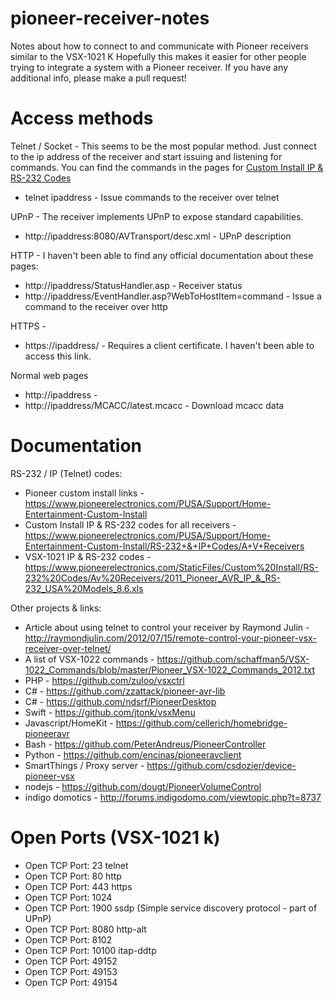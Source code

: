 # pioneer-receiver-notes
Notes about how to connect to and communicate with Pioneer receivers similar to the VSX-1021 K
Hopefully this makes it easier for other people trying to integrate a system with a Pioneer receiver.
If you have any additional info, please make a pull request!

# Access methods

Telnet / Socket - This seems to be the most popular method.  Just connect to the ip address of the receiver and start issuing and listening for commands.  You can find the commands in the pages for [Custom Install IP & RS-232 Codes](https://www.pioneerelectronics.com/PUSA/Support/Home-Entertainment-Custom-Install/RS-232+&+IP+Codes/A+V+Receivers)
  - telnet ipaddress - Issue commands to the receiver over telnet

UPnP - The receiver implements UPnP to expose standard capabilities.
  - http://ipaddress:8080/AVTransport/desc.xml - UPnP description

HTTP - I haven't been able to find any official documentation about these pages:
  - http://ipaddress/StatusHandler.asp - Receiver status
  - http://ipaddress/EventHandler.asp?WebToHostItem=command - Issue a command to the receiver over http

HTTPS -
  - https://ipaddress/ - Requires a client certificate.  I haven't been able to access this link.

Normal web pages
  - http://ipaddress -
  - http://ipaddress/MCACC/latest.mcacc - Download mcacc data



# Documentation

RS-232 / IP (Telnet) codes:
- Pioneer custom install links - https://www.pioneerelectronics.com/PUSA/Support/Home-Entertainment-Custom-Install
- Custom Install IP & RS-232 codes for all receivers - https://www.pioneerelectronics.com/PUSA/Support/Home-Entertainment-Custom-Install/RS-232+&+IP+Codes/A+V+Receivers
- VSX-1021 IP & RS-232 codes -
https://www.pioneerelectronics.com/StaticFiles/Custom%20Install/RS-232%20Codes/Av%20Receivers/2011_Pioneer_AVR_IP_&_RS-232_USA%20Models_8.6.xls

Other projects & links:
  - Article about using telnet to control your receiver by Raymond Julin - http://raymondjulin.com/2012/07/15/remote-control-your-pioneer-vsx-receiver-over-telnet/
  - A list of VSX-1022 commands - https://github.com/schaffman5/VSX-1022_Commands/blob/master/Pioneer_VSX-1022_Commands_2012.txt
  - PHP - https://github.com/zuloo/vsxctrl
  - C# - https://github.com/zzattack/pioneer-avr-lib
  - C# - https://github.com/ndsrf/PioneerDesktop
  - Swift - https://github.com/jtonk/vsxMenu
  - Javascript/HomeKit - https://github.com/cellerich/homebridge-pioneeravr
  - Bash - https://github.com/PeterAndreus/PioneerController
  - Python - https://github.com/encinas/pioneeravclient
  - SmartThings / Proxy server - https://github.com/csdozier/device-pioneer-vsx
  - nodejs - https://github.com/dougt/PioneerVolumeControl
  - indigo domotics - http://forums.indigodomo.com/viewtopic.php?t=8737

# Open Ports (VSX-1021 k)

  - Open TCP Port: 	23     		telnet
  - Open TCP Port: 	80     		http
  - Open TCP Port: 	443    		https
  - Open TCP Port: 	1024
  - Open TCP Port: 	1900   		ssdp (Simple service discovery protocol - part of UPnP)
  - Open TCP Port: 	8080   		http-alt
  - Open TCP Port: 	8102
  - Open TCP Port: 	10100  		itap-ddtp
  - Open TCP Port: 	49152
  - Open TCP Port: 	49153
  - Open TCP Port: 	49154
